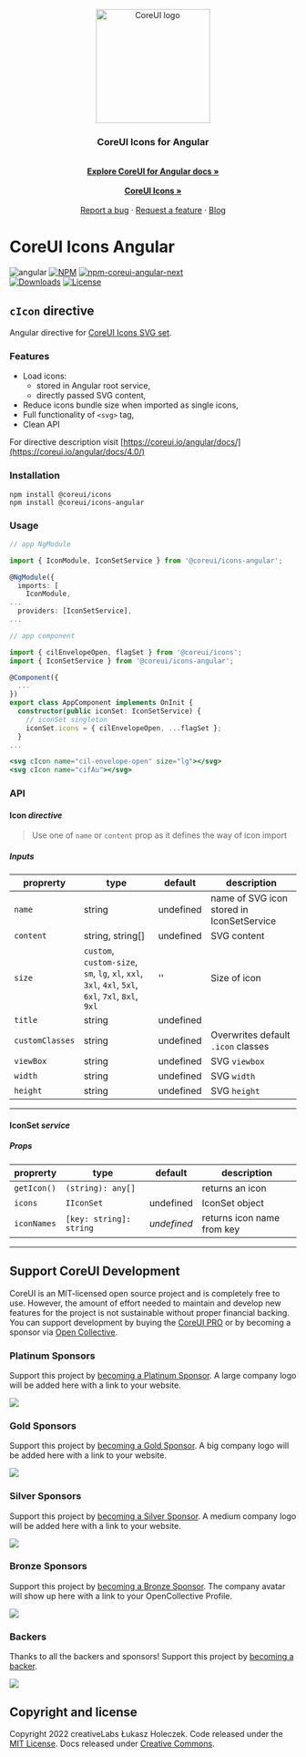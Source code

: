 <p align="center">
  <a href="https://coreui.io/">
    <img
      src="https://coreui.io/images/brand/coreui-signet.svg"
      alt="CoreUI logo"
      width="200"
    />
  </a>
</p>

<h3 align="center">CoreUI Icons for Angular</h3>

<p align="center">
  <br>
  <a href="https://coreui.io/angular/docs/icons"><strong>Explore CoreUI for Angular docs »</strong></a>
  <br>
  <br>
  <a href="https://icons.coreui.io/"><strong>CoreUI Icons »</strong></a>
  <br>
  <br>
  <a href="https://github.com/coreui/coreui-icons-angular/issues/new?template=bug_report.md">Report a bug</a>
  ·
  <a href="https://github.com/coreui/coreui-icons-angular/issues/new?template=feature_request.md">Request a feature</a>
  ·
  <a href="https://blog.coreui.io/">Blog</a>
</p>

# CoreUI Icons Angular

![angular][angular-badge]
[![NPM](https://img.shields.io/npm/v/@coreui/icons-angular/latest?style=flat-square&color=brightgreen)][coreui-angular-icons-npm]
[![npm-coreui-angular-next][npm-coreui-icons-angular-next]][coreui-angular-icons-npm]  
[![Downloads](https://img.shields.io/npm/dm/@coreui/icons-angular.svg?style=flat-square)][coreui-angular-icons-npm]
[![License](https://img.shields.io/npm/l/@coreui/angular?style=flat-square)][coreui]  

[coreui]: https://coreui.io/icons
[coreui-angular-icons-npm]: https://www.npmjs.com/package/@coreui/icons-angular
[npm-coreui-icons-angular-next]: https://img.shields.io/npm/v/@coreui/icons-angular/next.png?style=flat-square&color=red
[angular-badge]: https://img.shields.io/badge/angular-^15.1.0-lightgrey.svg?style=flat-square&logo=angular

## `cIcon` directive

Angular directive for [CoreUI Icons SVG set](https://coreui.io/icons/).

### Features

- Load icons:
  - stored in Angular root service,
  - directly passed SVG  content,
- Reduce icons bundle size when imported as single icons,
- Full functionality of `<svg>` tag,
- Clean API

For directive description visit [https://coreui.io/angular/docs/](https://coreui.io/angular/docs/4.0/)

### Installation

```shell
npm install @coreui/icons
npm install @coreui/icons-angular
```

### Usage

```ts
// app NgModule

import { IconModule, IconSetService } from '@coreui/icons-angular';

@NgModule({
  imports: [
    IconModule,
...
  providers: [IconSetService],
...
```

```ts
// app component

import { cilEnvelopeOpen, flagSet } from '@coreui/icons';
import { IconSetService } from '@coreui/icons-angular';

@Component({
  ...
})
export class AppComponent implements OnInit {
  constructor(public iconSet: IconSetService) {
    // iconSet singleton
    iconSet.icons = { cilEnvelopeOpen, ...flagSet };
  }
...
```

```jsx
<svg cIcon name="cil-envelope-open" size="lg"></svg>
<svg cIcon name="cifAu"></svg>
```

### API

#### Icon _directive_
> Use one of `name` or `content` prop as it defines the way of icon import

##### Inputs

proprerty | type | default | description  
---|---|---|---
`name` | string | undefined | name of SVG icon stored in IconSetService
`content` | string, string[] | undefined | SVG content 
`size` | `custom`, `custom-size`, `sm`, `lg`, `xl`, `xxl`, `3xl`, `4xl`, `5xl`, `6xl`, `7xl`, `8xl`, `9xl` | '' | Size of icon
`title` | string | undefined |
`customClasses` | string | undefined | Overwrites default `.icon` classes
`viewBox` | string | undefined | SVG `viewbox`
`width` | string | undefined | SVG `width`
`height` | string | undefined | SVG `height`

--- 

#### IconSet _service_

##### Props

| proprerty | type | default | description|
| --- | --- | --- | --- |
| `getIcon()` | `(string): any[] ` | | returns an icon |
| `icons` | `IIconSet` | undefined | IconSet object |
| `iconNames` | `[key: string]: string` | _undefined_ | returns icon name from key |

---

## Support CoreUI Development

CoreUI is an MIT-licensed open source project and is completely free to use. However, the amount of effort needed to maintain and develop new features for the project is not sustainable without proper financial backing. You can support development by buying the [CoreUI PRO](https://coreui.io/pricing/) or by becoming a sponsor via [Open Collective](https://opencollective.com/coreui/).

<!--- StartOpenCollectiveBackers -->

### Platinum Sponsors

Support this project by [becoming a Platinum Sponsor](https://opencollective.com/coreui/contribute/platinum-sponsor-40959/). A large company logo will be added here with a link to your website.

<a href="https://opencollective.com/coreui/contribute/platinum-sponsor-40959/checkout"><img src="https://opencollective.com/coreui/tiers/platinum-sponsor/0/avatar.svg?avatarHeight=100"></a>

### Gold Sponsors

Support this project by [becoming a Gold Sponsor](https://opencollective.com/coreui/contribute/gold-sponsor-40960/). A big company logo will be added here with a link to your website.

<a href="https://opencollective.com/coreui/contribute/gold-sponsor-40960/checkout"><img src="https://opencollective.com/coreui/tiers/gold-sponsor/0/avatar.svg?avatarHeight=100"></a>

### Silver Sponsors

Support this project by [becoming a Silver Sponsor](https://opencollective.com/coreui/contribute/silver-sponsor-40967/). A medium company logo will be added here with a link to your website.

<a href="https://opencollective.com/coreui/contribute/silver-sponsor-40967/checkout"><img src="https://opencollective.com/coreui/tiers/gold-sponsor/0/avatar.svg?avatarHeight=100"></a>

### Bronze Sponsors

Support this project by [becoming a Bronze Sponsor](https://opencollective.com/coreui/contribute/bronze-sponsor-40966/). The company avatar will show up here with a link to your OpenCollective Profile.

<a href="https://opencollective.com/coreui/contribute/bronze-sponsor-40966/checkout"><img src="https://opencollective.com/coreui/tiers/bronze-sponsor/0/avatar.svg?avatarHeight=100"></a>

### Backers

Thanks to all the backers and sponsors! Support this project by [becoming a backer](https://opencollective.com/coreui/contribute/backer-40965/).

<a href="https://opencollective.com/coreui/contribute/backer-40965/checkout" target="_blank" rel="noopener"><img src="https://opencollective.com/coreui/backers.svg?width=890"></a>

<!--- EndOpenCollectiveBackers -->

## Copyright and license

Copyright 2022 creativeLabs Łukasz Holeczek. Code released under the [MIT License](https://github.com/coreui/coreui-angular/blob/main/LICENSE). Docs released under [Creative Commons](https://creativecommons.org/licenses/by/3.0/).

